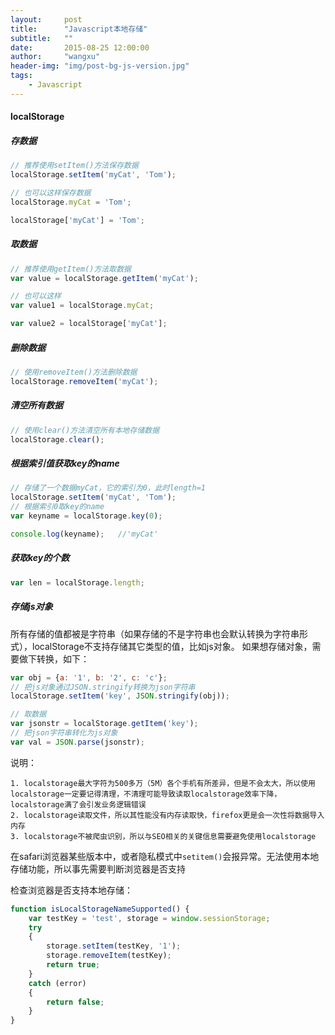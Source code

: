 ```yaml
---
layout:     post
title:      "Javascript本地存储"
subtitle:   ""
date:       2015-08-25 12:00:00
author:     "wangxu"
header-img: "img/post-bg-js-version.jpg"
tags:
    - Javascript
---
```


#### localStorage

##### 存数据

```javascript
// 推荐使用setItem()方法保存数据
localStorage.setItem('myCat', 'Tom');

// 也可以这样保存数据
localStorage.myCat = 'Tom';

localStorage['myCat'] = 'Tom';
```

##### 取数据

```javascript
// 推荐使用getItem()方法取数据
var value = localStorage.getItem('myCat');

// 也可以这样
var value1 = localStorage.myCat;

var value2 = localStorage['myCat'];
```

##### 删除数据

```javascript
// 使用removeItem()方法删除数据
localStorage.removeItem('myCat');
```

##### 清空所有数据

```javascript
// 使用clear()方法清空所有本地存储数据
localStorage.clear();
```

##### 根据索引值获取key的name

```javascript
// 存储了一个数据myCat，它的索引为0，此时length=1
localStorage.setItem('myCat', 'Tom');
// 根据索引0取key的name
var keyname = localStorage.key(0);

console.log(keyname);   //'myCat'
```

##### 获取key的个数

```javascript
var len = localStorage.length;
```

##### 存储js对象

所有存储的值都被是字符串（如果存储的不是字符串也会默认转换为字符串形式），localStorage不支持存储其它类型的值，比如js对象。
如果想存储对象，需要做下转换，如下：

```javascript
var obj = {a: '1', b: '2', c: 'c'};
// 把js对象通过JSON.stringify转换为json字符串
localStorage.setItem('key', JSON.stringify(obj));

// 取数据
var jsonstr = localStorage.getItem('key');
// 把json字符串转化为js对象
var val = JSON.parse(jsonstr);
```

说明：

    1. localstorage最大字符为500多万（5M）各个手机有所差异，但是不会太大，所以使用localstorage一定要记得清理，不清理可能导致读取localstorage效率下降，localstorage满了会引发业务逻辑错误
    2. localstorage读取文件，所以其性能没有内存读取快，firefox更是会一次性将数据导入内存
    3. localstorage不被爬虫识别，所以与SEO相关的关键信息需要避免使用localstorage

在safari浏览器某些版本中，或者隐私模式中`setitem()`会报异常。无法使用本地存储功能，所以事先需要判断浏览器是否支持

检查浏览器是否支持本地存储：

```javascript
function isLocalStorageNameSupported() {
    var testKey = 'test', storage = window.sessionStorage;
    try
    {
        storage.setItem(testKey, '1');
        storage.removeItem(testKey);
        return true;
    }
    catch (error)
    {
        return false;
    }
}
```
